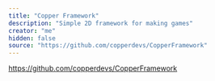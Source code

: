 ```yaml
---
title: "Copper Framework"
description: "Simple 2D framework for making games"
creator: "me"
hidden: false
source: "https://github.com/copperdevs/CopperFramework"
---
```


https://github.com/copperdevs/CopperFramework
